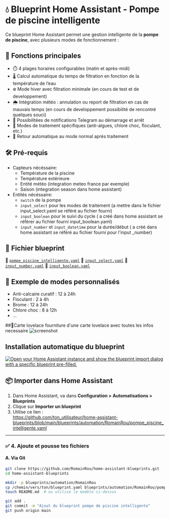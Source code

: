 # 💧 Blueprint Home Assistant - Pompe de piscine intelligente

Ce blueprint Home Assistant permet une gestion intelligente de la **pompe de piscine**, avec plusieurs modes de fonctionnement :

## 🔧 Fonctions principales

- ⏱️ 4 plages horaires configurables (matin et après-midi)
- 🌡️ Calcul automatique du temps de filtration en fonction de la température de l’eau
- ❄️ Mode hiver avec filtration minimale (en cours de test et de developpement)
- 🌦️ Intégration météo : annulation ou report de filtration en cas de mauvais temps (en cours de developpement possibilité de rencontré quelques souci)
- 📲 Possibilitées de notifications Telegram au démarrage et arrêt
- 🧪 Modes de traitement spécifiques (anti-algues, chlore choc, floculant, etc.)
- 🔁 Retour automatique au mode normal après traitement

## 🛠️ Pré-requis

- Capteurs nécéssaire:
  - Température de la piscine
  - Température extérieure
  - Entité météo (integration meteo france par exemple)
  - Saison (integration season dans home assistant)
- Entités nécéssaire:
  - `switch` de la pompe
  - `input_select` pour les modes de traitement (a mettre dans le fichier input_select.yaml se référé au fichier fourni)
  - `input_boolean` pour le suivi du cycle ( a créé dans home assistant se référer au fichier fourni input_boolean.yaml)
  - `input_number` et `input_datetime` pour la durée/début ( a créé dans home assistant se référé au fichier fourni pour l'input _number)

## 📁 Fichier blueprint

📄 [`pompe_piscine_intelligente.yaml`](blueprints/automation/pompe_piscine_intelligente.yaml)
📄 [`input_select.yaml`](input_select.yaml)
📄 [`input_number.yaml`](input_number.yaml)
📄 [`input_boolean.yaml`](input_boolean.yaml)
## 🧪 Exemple de modes personnalisés

- Anti-calcaire curatif : 12 à 24h
- Floculant : 2 à 4h
- Brome : 12 à 24h
- Chlore choc : 8 à 12h
- ...

##📱​Carte lovelace
fourniture d'une carte lovelace avec toutes les infos necessaire
![screenshot](https://github.com/RomainRou/pompe_piscine_inteligente/blob/main/screenshot1.png)

## Installation automatique du blueprint ##
<a href="https://my.home-assistant.io/redirect/blueprint_import/?blueprint_url=https%3A%2F%2Fgithub.com%2FRomainRou%2Fpompe_piscine_inteligente%2Fblob%2Fmain%2Fblueprints%2Fautomation%2Fautomationpompe_piscine_intelligente.yaml" target="_blank" rel="noreferrer noopener"><img src="https://my.home-assistant.io/badges/blueprint_import.svg" alt="Open your Home Assistant instance and show the blueprint import dialog with a specific blueprint pre-filled." /></a>


## 📦 Importer dans Home Assistant

1. Dans Home Assistant, va dans **Configuration > Automatisations > Blueprints**
2. Clique sur **Importer un blueprint**
3. Utilise ce lien :<br>
https://github.com/ton_utilisateur/home-assistant-blueprints/blob/main/blueprints/automation/RomainRou/pompe_piscine_intelligente.yaml

---

### ✅ 4. Ajoute et pousse tes fichiers

#### A. Via Git

```bash
git clone https://github.com/RomainRou/home-assistant-blueprints.git
cd home-assistant-blueprints

mkdir -p blueprints/automation/RomainRou
cp /chemin/vers/ton/blueprint.yaml blueprints/automation/RomainRou/pompe_piscine_intelligente.yaml
touch README.md  # ou utilise le modèle ci-dessus

git add .
git commit -m "Ajout du blueprint pompe de piscine intelligente"
git push origin main




